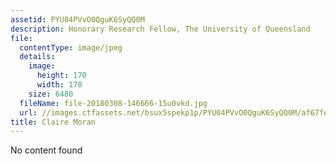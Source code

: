 ```yaml
---
assetid: PYU04PVvO0QguK6SyQQ0M
description: Honorary Research Fellow, The University of Queensland
file:
  contentType: image/jpeg
  details:
    image:
      height: 170
      width: 170
    size: 6480
  fileName: file-20180308-146666-15u0vkd.jpg
  url: //images.ctfassets.net/bsux5spekp1p/PYU04PVvO0QguK6SyQQ0M/af67fe4cd49370e35668bf24793291fc/file-20180308-146666-15u0vkd.jpg
title: Claire Moran
---
```

No content found